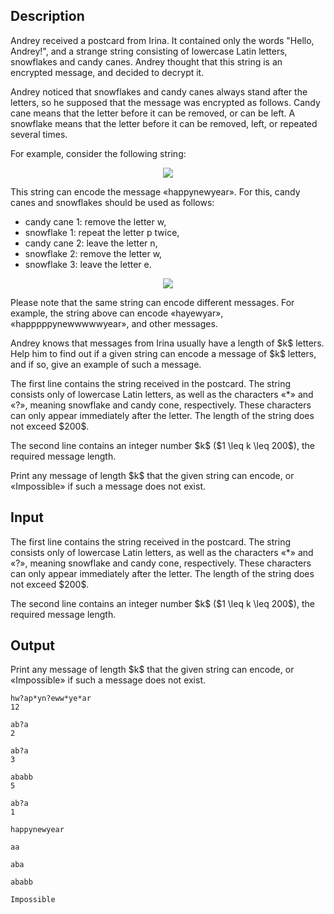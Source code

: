 ## Description

<div><p>Andrey received a postcard from Irina. It contained only the words "Hello, Andrey!", and a strange string consisting of lowercase Latin letters, snowflakes and candy canes. Andrey thought that this string is an encrypted message, and decided to decrypt it.</p><p>Andrey noticed that snowflakes and candy canes always stand after the letters, so he supposed that the message was encrypted as follows. Candy cane means that the letter before it can be removed, or can be left. A snowflake means that the letter before it can be removed, left, or repeated several times.</p><p>For example, consider the following string: </p><center> <img class="tex-graphics" src="file://ukdBFVRg.png" style="max-width: 100.0%;max-height: 100.0%;"> </center><p>This string can encode the message «<span class="tex-font-style-tt">happynewyear</span>». For this, candy canes and snowflakes should be used as follows: </p><ul> <li> candy cane 1: remove the letter <span class="tex-font-style-tt">w</span>, </li><li> snowflake 1: repeat the letter <span class="tex-font-style-tt">p</span> twice, </li><li> candy cane 2: leave the letter <span class="tex-font-style-tt">n</span>, </li><li> snowflake 2: remove the letter <span class="tex-font-style-tt">w</span>, </li><li> snowflake 3: leave the letter <span class="tex-font-style-tt">e</span>. </li></ul><center> <img class="tex-graphics" src="file://dMetPt6R.png" style="max-width: 100.0%;max-height: 100.0%;"> </center><p>Please note that the same string can encode different messages. For example, the string above can encode «<span class="tex-font-style-tt">hayewyar</span>», «<span class="tex-font-style-tt">happpppynewwwwwyear</span>», and other messages.</p><p>Andrey knows that messages from Irina usually have a length of $k$ letters. Help him to find out if a given string can encode a message of $k$ letters, and if so, give an example of such a message.</p></div><div class="input-specification"><p>The first line contains the string received in the postcard. The string consists only of lowercase Latin letters, as well as the characters «<span class="tex-font-style-tt">*</span>» and «<span class="tex-font-style-tt">?</span>», meaning snowflake and candy cone, respectively. These characters can only appear immediately after the letter. The length of the string does not exceed $200$.</p><p>The second line contains an integer number $k$ ($1 \leq k \leq 200$), the required message length.</p></div><div class="output-specification"><p>Print any message of length $k$ that the given string can encode, or «<span class="tex-font-style-tt">Impossible</span>» if such a message does not exist.</p></div>

## Input

<p>The first line contains the string received in the postcard. The string consists only of lowercase Latin letters, as well as the characters «<span class="tex-font-style-tt">*</span>» and «<span class="tex-font-style-tt">?</span>», meaning snowflake and candy cone, respectively. These characters can only appear immediately after the letter. The length of the string does not exceed $200$.</p><p>The second line contains an integer number $k$ ($1 \leq k \leq 200$), the required message length.</p>

## Output

<p>Print any message of length $k$ that the given string can encode, or «<span class="tex-font-style-tt">Impossible</span>» if such a message does not exist.</p>





```input1
hw?ap*yn?eww*ye*ar
12
```




```input2
ab?a
2
```




```input3
ab?a
3
```




```input4
ababb
5
```




```input5
ab?a
1
```




```output1
happynewyear
```




```output2
aa
```




```output3
aba
```




```output4
ababb
```




```output5
Impossible
```



